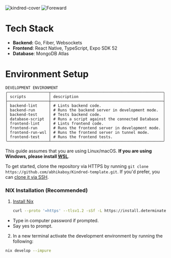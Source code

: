![kindred-cover](https://github.com/user-attachments/assets/c3f3bb9b-ecce-41c2-8bdd-e638df07995b)
![Foreward](https://github.com/user-attachments/assets/e4443882-f54a-4b7f-907f-032247fb60d4)

# Tech Stack

-   **Backend:** Go, Fiber, Websockets
-   **Frontend**: React Native, TypeScript, Expo SDK 52
-   **Database**: MongoDB Atlas

# Environment Setup

```text
DEVELOPMENT ENVIRONMENT
╭──────────────────┬─────────────────────────────────────────────────╮
│ scripts          │ description                                     │
├──────────────────┼─────────────────────────────────────────────────┤
│ backend-lint     │ # Lints backend code.                           │
│ backend-run      │ # Runs the backend server in development mode.  │
│ backend-test     │ # Tests backend code.                           │
│ database-script  │ # Runs a script against the connected Database  │
│ frontend-lint    │ # Lints frontend code.                          │
│ frontend-run     │ # Runs the frontend server in development mode. │
│ frontend-run-wsl │ # Runs the frontend server in tunnel mode.      │
│ frontend-test    │ # Runs the frontend tests.                      │
╰──────────────────┴─────────────────────────────────────────────────╯

```

This guide assumes that you are using Linux/macOS. **If you are using Windows, please install [WSL](https://learn.microsoft.com/en-us/windows/wsl/install)**.

To get started, clone the repository via HTTPS by running `git clone https://github.com/abhikaboy/Kindred-template.git`.
If you'd prefer, you can [clone it via SSH](https://docs.github.com/en/repositories/creating-and-managing-repositories/cloning-a-repository).

### NIX Installation (Recommended)

1. [Install Nix](https://zero-to-nix.com/start/install)
    <!-- markdownlint-disable MD013 -->
    ```sh
    curl --proto '=https' --tlsv1.2 -sSf -L https://install.determinate.systems/nix | sh -s -- install
    ```
    <!-- markdownlint-enable MD013 -->

-   Type in computer password if prompted.
-   Say yes to prompt.

2. In a new terminal activate the development environment by running the following:

<!-- markdownlint-disable MD013 -->

```sh
nix develop --impure
```

<!-- markdownlint-enable MD013 -->
